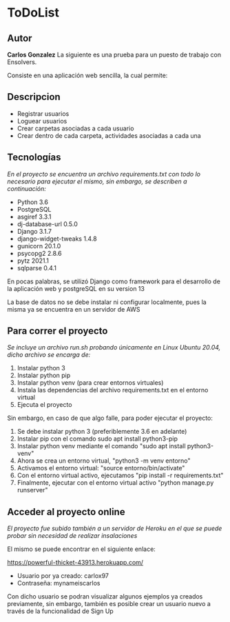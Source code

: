 # ToDoList
## Autor
**Carlos Gonzalez**
La siguiente es una prueba para un puesto de trabajo con Ensolvers.

Consiste en una aplicación web sencilla, la cual permite: 

## Descripcion
* Registrar usuarios
* Loguear usuarios
* Crear carpetas asociadas a cada usuario
* Crear dentro de cada carpeta, actividades asociadas a cada una

## Tecnologías
_En el proyecto se encuentra un archivo requirements.txt con todo lo necesario para ejecutar el mismo, sin embargo,
se describen a continuación:_

- Python 3.6
- PostgreSQL
- asgiref 3.3.1
- dj-database-url 0.5.0
- Django 3.1.7
- django-widget-tweaks 1.4.8
- gunicorn 20.1.0
- psycopg2 2.8.6
- pytz 2021.1
- sqlparse 0.4.1

En pocas palabras, se utilizó Django como framework para el desarrollo de la aplicación web y postgreSQL en su version 13

La base de datos no se debe instalar ni configurar localmente, pues la misma ya se encuentra en un servidor de AWS

## Para correr el proyecto

_Se incluye un archivo run.sh probando únicamente en Linux Ubuntu 20.04, dicho archivo se encarga de:_

1) Instalar python 3
2) Instalar python pip
3) Instalar python venv (para crear entornos virtuales)
4) Instala las dependencias del archivo requirements.txt en el entorno virtual
5) Ejecuta el proyecto

Sin embargo, en caso de que algo falle, para poder ejecutar el proyecto:

1) Se debe instalar python 3 (preferiblemente 3.6 en adelante)
2) Instalar pip con el comando sudo apt install python3-pip
3) Instalar python venv mediante el comando "sudo apt install python3-venv"
3) Ahora se crea un entorno virtual, "python3 -m venv entorno"
4) Activamos el entorno virtual: "source entorno/bin/activate"
5) Con el entorno virtual activo, ejecutamos "pip install -r requirements.txt"
6) Finalmente, ejecutar con el entorno virtual activo "python manage.py runserver"

## Acceder al proyecto online

_El proyecto fue subido también a un servidor de Heroku en el que se puede probar sin necesidad de realizar insalaciones_

El mismo se puede encontrar en el siguiente enlace: 

https://powerful-thicket-43913.herokuapp.com/

* Usuario por ya creado: carlox97
* Contraseña: mynameiscarlos

Con dicho usuario se podran visualizar algunos ejemplos ya creados previamente, sin embargo, también es posible crear un usuario nuevo a través
de la funcionalidad de Sign Up

